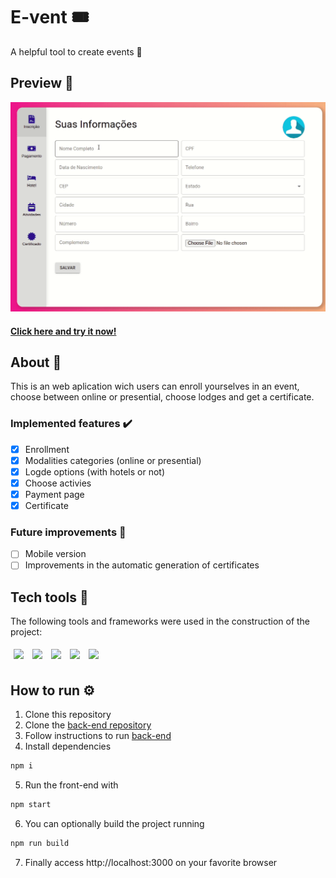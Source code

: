 # E-vent :tickets:
A helpful tool to create events :tada:
## Preview 👀
![event preview](./src/assets/images/event.gif) 
#### [Click here and try it now!](https://drivent-front-lyart.vercel.app/)
## About 🔎
This is an web aplication wich users can enroll yourselves in an event, choose between online or presential, choose lodges and get a certificate.
### Implemented features :heavy_check_mark:
- [x] Enrollment
- [x] Modalities categories (online or presential)
- [x] Logde options (with hotels or not)
- [x] Choose activies
- [x] Payment page
- [x] Certificate 
### Future improvements 🔮
- [ ] Mobile version
- [ ] Improvements in the automatic generation of certificates
## Tech tools 🔧
The following tools and frameworks were used in the construction of the project:<br>
<p>
  <img style='margin: 5px;' src='https://img.shields.io/badge/styled-components%20-%2320232a.svg?&style=for-the-badge&color=b8679e&logo=styled-components&logoColor=%3a3a3a'>
  <img style='margin: 5px;' src='https://img.shields.io/badge/axios%20-%2320232a.svg?&style=for-the-badge&color=informational'>
  <img style='margin: 5px;' src="https://img.shields.io/badge/react-app%20-%2320232a.svg?&style=for-the-badge&color=60ddf9&logo=react&logoColor=%2361DAFB"/>
  <img style='margin: 5px;' src="https://img.shields.io/badge/react_route%20-%2320232a.svg?&style=for-the-badge&logo=react&logoColor=%2361DAFB"/>
  <img style='margin: 5px;' src='https://img.shields.io/badge/react-icons%20-%2320232a.svg?&style=for-the-badge&color=f28dc7&logo=react-icons&logoColor=%2361DAFB'>
</p>

## How to run ⚙️

1. Clone this repository
2. Clone the [back-end repository](https://github.com/jotabraga/e-vent-backend)
3. Follow instructions to run [back-end](https://github.com/jotabraga/e-vent-backend#readme)
4. Install dependencies
```bash
npm i
```
5. Run the front-end with
```bash
npm start
```
6. You can optionally build the project running
```bash
npm run build
```
7. Finally access http://localhost:3000 on your favorite browser 

